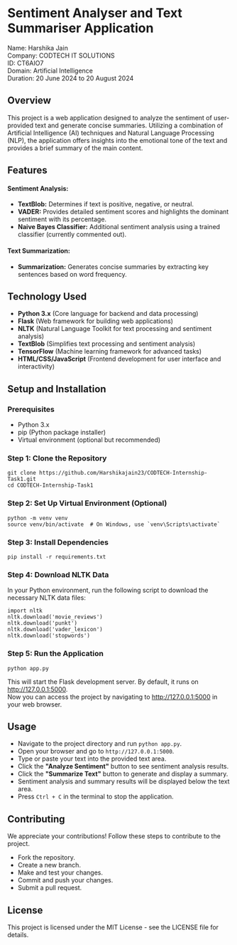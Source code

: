 
# Sentiment Analyser and Text Summariser Application

Name: Harshika Jain   
Company: CODTECH IT SOLUTIONS  
ID: CT6AIO7  
Domain: Artificial Intelligence  
Duration: 20 June 2024 to 20 August 2024  

## Overview

This project is a web application designed to analyze the sentiment of user-provided text and generate concise summaries. Utilizing a combination of Artificial Intelligence (AI) techniques and Natural Language Processing (NLP), the application offers insights into the emotional tone of the text and provides a brief summary of the main content.

## Features
#### Sentiment Analysis:  
- **TextBlob:** Determines if text is positive, negative, or neutral.  
- **VADER:** Provides detailed sentiment scores and highlights the dominant sentiment with its percentage.  
- **Naive Bayes Classifier:** Additional sentiment analysis using a trained classifier (currently commented out).

#### Text Summarization:  
- **Summarization:** Generates concise summaries by extracting key sentences based on word frequency.  

## Technology Used  
- **Python 3.x** (Core language for backend and data processing)
- **Flask** (Web framework for building web applications)
- **NLTK** (Natural Language Toolkit for text processing and sentiment analysis)
- **TextBlob** (Simplifies text processing and sentiment analysis)
- **TensorFlow** (Machine learning framework for advanced tasks)
- **HTML/CSS/JavaScript** (Frontend development for user interface and interactivity)

## Setup and Installation

### Prerequisites

- Python 3.x
- pip (Python package installer)
- Virtual environment (optional but recommended)

### Step 1: Clone the Repository

``` 
git clone https://github.com/Harshikajain23/CODTECH-Internship-Task1.git
cd CODTECH-Internship-Task1
```

### Step 2: Set Up Virtual Environment (Optional)

```
python -m venv venv
source venv/bin/activate  # On Windows, use `venv\Scripts\activate`
```

### Step 3: Install Dependencies

```
pip install -r requirements.txt 
```

### Step 4: Download NLTK Data

In your Python environment, run the following script to download the necessary NLTK data files:

```
import nltk
nltk.download('movie_reviews')
nltk.download('punkt')
nltk.download('vader_lexicon')
nltk.download('stopwords')
```

### Step 5: Run the Application

```
python app.py
```
This will start the Flask development server. By default, it runs on http://127.0.0.1:5000.  
Now you can access the project by navigating to http://127.0.0.1:5000 in your web browser.

## Usage

- Navigate to the project directory and run `python app.py`.
- Open your browser and go to `http://127.0.0.1:5000`.
- Type or paste your text into the provided text area.
- Click the **"Analyze Sentiment"** button to see sentiment analysis results.
- Click the **"Summarize Text"** button to generate and display a summary.
- Sentiment analysis and summary results will be displayed below the text area.
- Press `Ctrl + C` in the terminal to stop the application.

## Contributing
  
We appreciate your contributions! Follow these steps to contribute to the project.

- Fork the repository.
- Create a new branch.
- Make and test your changes.
- Commit and push your changes.
- Submit a pull request.

## License

This project is licensed under the MIT License - see the LICENSE file for details.










